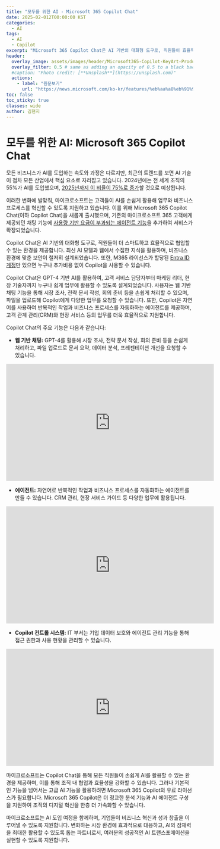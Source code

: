 ```yaml
---
title: "모두를 위한 AI - Microsoft 365 Copilot Chat"
date: 2025-02-012T00:00:00 KST
categories:
  - AI
tags:
  - AI
  - Copilot
excerpt: "Microsoft 365 Copilot Chat은 AI 기반의 대화형 도구로, 직원들이 효율적으로 협업하고 비즈니스 프로세스를 자동화할 수 있도록 지원합니다."
header:
  overlay_image: assets/images/header/Microsoft365-Copilot-KeyArt-Productivity-6K-01.png
  overlay_filter: 0.5 # same as adding an opacity of 0.5 to a black background
  #caption: "Photo credit: [**Unsplash**](https://unsplash.com)"
  actions:
    - label: "원문보기"
      url: "https://news.microsoft.com/ko-kr/features/%eb%aa%a8%eb%91%90%eb%a5%bc-%ec%9c%84%ed%95%9c-ai-%eb%a7%88%ec%9d%b4%ed%81%ac%eb%a1%9c%ec%86%8c%ed%94%84%ed%8a%b8-365-%ec%bd%94%ed%8c%8c%ec%9d%bc%eb%9f%bf-%ec%b1%97/"
toc: false
toc_sticky: true
classes: wide
author: 김현지
---
```


# 모두를 위한 AI: Microsoft 365 Copilot Chat


모든 비즈니스가 AI를 도입하는 속도와 과정은 다르지만, 최근의 트렌드를 보면 AI 기술이 점차 모든 산업에서 핵심 요소로 자리잡고 있습니다. 2024년에는 전 세계 조직의 55%가 AI를 도입했으며, [2025년까지 이 비율이 75%로 증가](https://news.microsoft.com/ko-kr/features/%eb%a7%88%ec%9d%b4%ed%81%ac%eb%a1%9c%ec%86%8c%ed%94%84%ed%8a%b8-2025%eb%85%84-%ec%a3%bc%eb%aa%a9%ed%95%b4%ec%95%bc-%ed%95%a0-6%ea%b0%80%ec%a7%80-ai-%ed%8a%b8%eb%a0%8c%eb%93%9c-%ea%b3%b5%ea%b0%9c/)할 것으로 예상됩니다.

이러한 변화에 발맞춰, 마이크로소프트는 고객들이 AI를 손쉽게 활용해 업무와 비즈니스 프로세스를 혁신할 수 있도록 지원하고 있습니다. 이를 위해 Microsoft 365 Copilot Chat(이하 Copilot Chat)을 새롭게 출시했으며, 기존의 마이크로소프트 365 고객에게 제공되던 채팅 기능에 [사용량 기반 요금이 부과되는 에이전트 기능](https://learn.microsoft.com/ko-kr/copilot/agents)을 추가하여 서비스가 확장되었습니다.

Copilot Chat은 AI 기반의 대화형 도구로, 직원들이 더 스마트하고 효율적으로 협업할 수 있는 환경을 제공합니다. 최신 AI 모델과 웹에서 수집한 지식을 활용하며, 비즈니스 환경에 맞춘 보안이 철저히 설계되었습니다. 또한, M365 라이선스가 할당된 [Entra ID 계정](https://learn.microsoft.com/ko-kr/copilot/manage)만 있으면 누구나 추가비용 없이 Copilot을 사용할 수 있습니다.

Copilot Chat은 GPT-4 기반 AI를 활용하여, 고객 서비스 담당자부터 마케팅 리더, 현장 기술자까지 누구나 쉽게 업무에 활용할 수 있도록 설계되었습니다. 사용자는 웹 기반 채팅 기능을 통해 시장 조사, 전략 문서 작성, 회의 준비 등을 손쉽게 처리할 수 있으며, 파일을 업로드해 Copilot에게 다양한 업무를 요청할 수 있습니다. 또한, Copilot은 자연어를 사용하여 반복적인 작업과 비즈니스 프로세스를 자동화하는 에이전트를 제공하며, 고객 관계 관리(CRM)와 현장 서비스 등의 업무를 더욱 효율적으로 지원합니다. 

Copilot Chat의 주요 기능은 다음과 같습니다:

- **웹 기반 채팅:** GPT-4를 활용해 시장 조사, 전략 문서 작성, 회의 준비 등을 손쉽게 처리하고, 파일 업로드로 문서 요약, 데이터 분석, 프레젠테이션 개선을 요청할 수 있습니다.

<iframe width="560" height="315" src="https://www.youtube.com/embed/ElcsGanlvRI?si=3RRyqcfXihS6Afs5" title="YouTube video player" frameborder="0" allow="accelerometer; autoplay; clipboard-write; encrypted-media; gyroscope; picture-in-picture; web-share" referrerpolicy="strict-origin-when-cross-origin" allowfullscreen></iframe>

- **에이전트:** 자연어로 반복적인 작업과 비즈니스 프로세스를 자동화하는 에이전트를 만들 수 있습니다. CRM 관리, 현장 서비스 가이드 등 다양한 업무에 활용됩니다.

<iframe width="560" height="315" src="https://www.youtube.com/embed/5bYMrKYyxmg?si=Nh-JFEO8EO969V7m" title="YouTube video player" frameborder="0" allow="accelerometer; autoplay; clipboard-write; encrypted-media; gyroscope; picture-in-picture; web-share" referrerpolicy="strict-origin-when-cross-origin" allowfullscreen></iframe>

- **Copilot 컨트롤 시스템:** IT 부서는 기업 데이터 보호와 에이전트 관리 기능을 통해 접근 권한과 사용 현황을 관리할 수 있습니다.

<iframe width="560" height="315" src="https://www.youtube.com/embed/jMCn0-ZCHOM?si=Mhs0ASV_uCI4Svqd" title="YouTube video player" frameborder="0" allow="accelerometer; autoplay; clipboard-write; encrypted-media; gyroscope; picture-in-picture; web-share" referrerpolicy="strict-origin-when-cross-origin" allowfullscreen></iframe>

마이크로소프트는 Copilot Chat을 통해 모든 직원들이 손쉽게 AI를 활용할 수 있는 환경을 제공하며, 이를 통해 조직 내 협업과 효율성을 강화할 수 있습니다. 그러나 기본적인 기능을 넘어서는 고급 AI 기능을 활용하려면 Microsoft 365 Copilot의 유료 라이선스가 필요합니다. Microsoft 365 Copilot은 더 정교한 분석 기능과 AI 에이전트 구성을 지원하여 조직의 디지털 혁신을 한층 더 가속화할 수 있습니다.

마이크로소프트는 AI 도입 여정을 함께하며, 기업들이 비즈니스 혁신과 성과 창출을 이루어낼 수 있도록 지원합니다. 변화하는 시장 환경에 효과적으로 대응하고, AI의 잠재력을 최대한 활용할 수 있도록 돕는 파트너로서, 여러분의 성공적인 AI 트랜스포메이션을 실현할 수 있도록 지원합니다.
